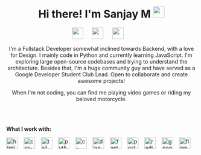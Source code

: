 <h1 align="center">Hi there! I'm Sanjay M  <img src="https://emojis.slackmojis.com/emojis/images/1531849430/4246/blob-sunglasses.gif?1531849430" width="30"/></h1>

<p align="center">
<a href="mailto:arjunsanjay0@gmail.com" target="_blank"><img height="30" src="https://raw.githubusercontent.com/sanjay-m1/sanjay-m1/master/Resources/gmail.png"></a>&nbsp;&nbsp;&nbsp;&nbsp;&nbsp;
<a href="https://www.linkedin.com/in/sanjay-m1/" target="_blank"><img height="30" src="https://raw.githubusercontent.com/sanjay-m1/sanjay-m1/master/Resources/linkedin.png"></a>&nbsp;&nbsp;&nbsp;&nbsp;&nbsp;
<a href="https://twitter.com/ThisIsSanjayM" target="_blank"><img height="30" src="https://raw.githubusercontent.com/sanjay-m1/sanjay-m1/master/Resources/twitter.png"></a>&nbsp;&nbsp;&nbsp;&nbsp;&nbsp;

</p>

<p align="center">
I'm a Fullstack Developer somewhat inclined towards Backend, with a love for Design. I mainly code in Python and currently learning JavaScript. I'm exploring large open-source codebases and trying to understand the architecture. Besides that, I'm a huge community guy and have served as a Google Developer Student Club Lead. Open to collaborate and create awesome projects!  
</p>
<p align="center"> 
When I'm not coding, you can find me playing video games or riding my beloved motorcycle.
</p>


<br>
<br>

**What I work with:**
<br>
<p>
  <img height="30" src="https://github.com/sanjay-m1/sanjay-m1/blob/master/Resources/html.png" alt="html-logo">&nbsp;&nbsp;&nbsp;
  <img height="30" src="https://github.com/sanjay-m1/sanjay-m1/blob/master/Resources/css.png" alt="css-logo">&nbsp;&nbsp;&nbsp;
  <img height="30" src="https://github.com/sanjay-m1/sanjay-m1/blob/master/Resources/tailwindcss.svg" alt="tailwindcss-logo">&nbsp;&nbsp;&nbsp;
  <img height="30" src="https://github.com/sanjay-m1/sanjay-m1/blob/master/Resources/python.png" alt="python-logo">&nbsp;&nbsp;&nbsp;
  <img height="30" src="https://github.com/sanjay-m1/sanjay-m1/blob/master/Resources/c.png" alt="c-logo">&nbsp;&nbsp;&nbsp;
  <img height="30" src="https://github.com/sanjay-m1/sanjay-m1/blob/master/Resources/django.png" alt="django-logo">&nbsp;&nbsp;&nbsp;
  <img height="30" src="https://github.com/sanjay-m1/sanjay-m1/blob/master/Resources/fastapi.png" alt="fastapi-logo">&nbsp;&nbsp;&nbsp;
  <img height="30" src="https://github.com/sanjay-m1/sanjay-m1/blob/master/Resources/postgresql.png" alt="postgresql-logo">&nbsp;&nbsp;&nbsp;
  <img height="30" src="https://github.com/sanjay-m1/sanjay-m1/blob/master/Resources/redis.png" alt="redis-logo">&nbsp;&nbsp;&nbsp;
  <img height="30" src="https://github.com/sanjay-m1/sanjay-m1/blob/master/Resources/google-cloud.png" alt="google-cloud-logo">&nbsp;&nbsp;&nbsp;
  <img height="30" src="https://github.com/sanjay-m1/sanjay-m1/blob/master/Resources/figma.png" alt="figma-logo">&nbsp;&nbsp;&nbsp;

</p>

<br>
